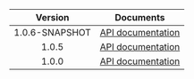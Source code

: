 | Version | Documents |
|:---:|---|
| 1.0.6-SNAPSHOT | [API documentation](1.0.6-SNAPSHOT) |
| 1.0.5 | [API documentation](1.0.5) |
| 1.0.0 | [API documentation](1.0.0) |
